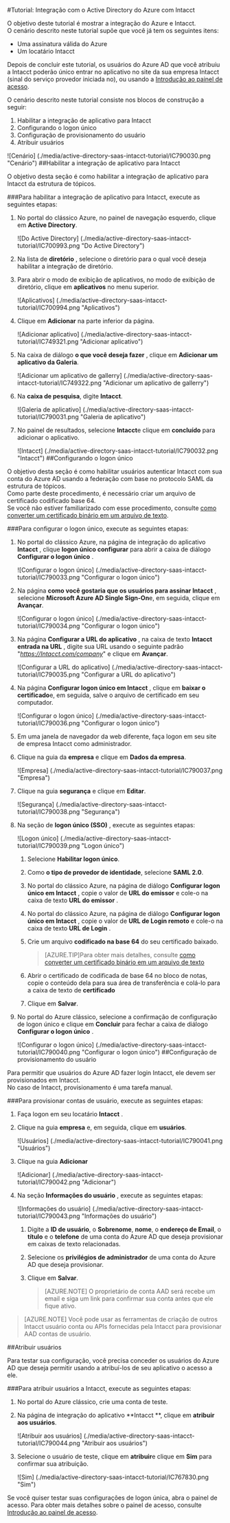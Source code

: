<properties 
    pageTitle="Tutorial: Integração com o Active Directory do Azure com Intacct | Microsoft Azure" 
    description="Saiba como usar Intacct com o Azure Active Directory para habilitar o logon único, provisionamento automatizado e muito mais!" 
    services="active-directory" 
    authors="jeevansd"  
    documentationCenter="na" 
    manager="femila"/>
<tags 
    ms.service="active-directory" 
    ms.devlang="na" 
    ms.topic="article" 
    ms.tgt_pltfrm="na" 
    ms.workload="identity" 
    ms.date="09/29/2016" 
    ms.author="jeedes" />

#<a name="tutorial-azure-active-directory-integration-with-intacct"></a>Tutorial: Integração com o Active Directory do Azure com Intacct
  
O objetivo deste tutorial é mostrar a integração do Azure e Intacct.  
O cenário descrito neste tutorial supõe que você já tem os seguintes itens:

-   Uma assinatura válida do Azure
-   Um locatário Intacct
  
Depois de concluir este tutorial, os usuários do Azure AD que você atribuiu a Intacct poderão único entrar no aplicativo no site da sua empresa Intacct (sinal do serviço provedor iniciada no), ou usando a [Introdução ao painel de acesso](active-directory-saas-access-panel-introduction.md).
  
O cenário descrito neste tutorial consiste nos blocos de construção a seguir:

1.  Habilitar a integração de aplicativo para Intacct
2.  Configurando o logon único
3.  Configuração de provisionamento do usuário
4.  Atribuir usuários

![Cenário] (./media/active-directory-saas-intacct-tutorial/IC790030.png "Cenário")
##<a name="enabling-the-application-integration-for-intacct"></a>Habilitar a integração de aplicativo para Intacct
  
O objetivo desta seção é como habilitar a integração de aplicativo para Intacct da estrutura de tópicos.

###<a name="to-enable-the-application-integration-for-intacct-perform-the-following-steps"></a>Para habilitar a integração de aplicativo para Intacct, execute as seguintes etapas:

1.  No portal do clássico Azure, no painel de navegação esquerdo, clique em **Active Directory**.

    ![Do Active Directory] (./media/active-directory-saas-intacct-tutorial/IC700993.png "Do Active Directory")

2.  Na lista de **diretório** , selecione o diretório para o qual você deseja habilitar a integração de diretório.

3.  Para abrir o modo de exibição de aplicativos, no modo de exibição de diretório, clique em **aplicativos** no menu superior.

    ![Aplicativos] (./media/active-directory-saas-intacct-tutorial/IC700994.png "Aplicativos")

4.  Clique em **Adicionar** na parte inferior da página.

    ![Adicionar aplicativo] (./media/active-directory-saas-intacct-tutorial/IC749321.png "Adicionar aplicativo")

5.  Na caixa de diálogo **o que você deseja fazer** , clique em **Adicionar um aplicativo da Galeria**.

    ![Adicionar um aplicativo de gallerry] (./media/active-directory-saas-intacct-tutorial/IC749322.png "Adicionar um aplicativo de gallerry")

6.  Na **caixa de pesquisa**, digite **Intacct**.

    ![Galeria de aplicativo] (./media/active-directory-saas-intacct-tutorial/IC790031.png "Galeria de aplicativo")

7.  No painel de resultados, selecione **Intacct**e clique em **concluído** para adicionar o aplicativo.

    ![Intacct] (./media/active-directory-saas-intacct-tutorial/IC790032.png "Intacct")
##<a name="configuring-single-sign-on"></a>Configurando o logon único
  
O objetivo desta seção é como habilitar usuários autenticar Intacct com sua conta do Azure AD usando a federação com base no protocolo SAML da estrutura de tópicos.  
Como parte deste procedimento, é necessário criar um arquivo de certificado codificado base 64.  
Se você não estiver familiarizado com esse procedimento, consulte [como converter um certificado binário em um arquivo de texto](http://youtu.be/PlgrzUZ-Y1o).

###<a name="to-configure-single-sign-on-perform-the-following-steps"></a>Para configurar o logon único, execute as seguintes etapas:

1.  No portal do clássico Azure, na página de integração do aplicativo **Intacct** , clique **logon único configurar** para abrir a caixa de diálogo **Configurar o logon único** .

    ![Configurar o logon único] (./media/active-directory-saas-intacct-tutorial/IC790033.png "Configurar o logon único")

2.  Na página **como você gostaria que os usuários para assinar Intacct** , selecione **Microsoft Azure AD Single Sign-On**e, em seguida, clique em **Avançar**.

    ![Configurar o logon único] (./media/active-directory-saas-intacct-tutorial/IC790034.png "Configurar o logon único")

3.  Na página **Configurar a URL do aplicativo** , na caixa de texto **Intacct entrada na URL** , digite sua URL usando o seguinte padrão "*https://Intacct.com/company*" e clique em **Avançar**.

    ![Configurar a URL do aplicativo] (./media/active-directory-saas-intacct-tutorial/IC790035.png "Configurar a URL do aplicativo")

4.  Na página **Configurar logon único em Intacct** , clique em **baixar o certificado**e, em seguida, salve o arquivo de certificado em seu computador.

    ![Configurar o logon único] (./media/active-directory-saas-intacct-tutorial/IC790036.png "Configurar o logon único")

5.  Em uma janela de navegador da web diferente, faça logon em seu site de empresa Intacct como administrador.

6.  Clique na guia da **empresa** e clique em **Dados da empresa**.

    ![Empresa] (./media/active-directory-saas-intacct-tutorial/IC790037.png "Empresa")

7.  Clique na guia **segurança** e clique em **Editar**.

    ![Segurança] (./media/active-directory-saas-intacct-tutorial/IC790038.png "Segurança")

8.  Na seção de **logon único (SSO)** , execute as seguintes etapas:

    ![Logon único] (./media/active-directory-saas-intacct-tutorial/IC790039.png "Logon único")

    1.  Selecione **Habilitar logon único**.
    2.  Como **o tipo de provedor de identidade**, selecione **SAML 2.0**.
    3.  No portal do clássico Azure, na página de diálogo **Configurar logon único em Intacct** , copie o valor de **URL do emissor** e cole-o na caixa de texto **URL do emissor** .
    4.  No portal do clássico Azure, na página de diálogo **Configurar logon único em Intacct** , copie o valor de **URL de Login remoto** e cole-o na caixa de texto **URL de Login** .
    5.  Crie um arquivo **codificado na base 64** do seu certificado baixado.
        
        >[AZURE.TIP]Para obter mais detalhes, consulte [como converter um certificado binário em um arquivo de texto](http://youtu.be/PlgrzUZ-Y1o)

    6.  Abrir o certificado de codificada de base 64 no bloco de notas, copie o conteúdo dela para sua área de transferência e colá-lo para a caixa de texto de **certificado**
    7.  Clique em **Salvar**.

9.  No portal do Azure clássico, selecione a confirmação de configuração de logon único e clique em **Concluir** para fechar a caixa de diálogo **Configurar o logon único** .

    ![Configurar o logon único] (./media/active-directory-saas-intacct-tutorial/IC790040.png "Configurar o logon único")
##<a name="configuring-user-provisioning"></a>Configuração de provisionamento do usuário
  
Para permitir que usuários do Azure AD fazer login Intacct, ele devem ser provisionados em Intacct.  
No caso de Intacct, provisionamento é uma tarefa manual.

###<a name="to-provision-a-user-accounts-perform-the-following-steps"></a>Para provisionar contas de usuário, execute as seguintes etapas:

1.  Faça logon em seu locatário **Intacct** .

2.  Clique na guia **empresa** e, em seguida, clique em **usuários**.

    ![Usuários] (./media/active-directory-saas-intacct-tutorial/IC790041.png "Usuários")

3.  Clique na guia **Adicionar**

    ![Adicionar] (./media/active-directory-saas-intacct-tutorial/IC790042.png "Adicionar")

4.  Na seção **Informações do usuário** , execute as seguintes etapas:

    ![Informações do usuário] (./media/active-directory-saas-intacct-tutorial/IC790043.png "Informações do usuário")

    1.  Digite a **ID de usuário**, o **Sobrenome**, **nome**, o **endereço de Email**, o **título** e o **telefone** de uma conta do Azure AD que deseja provisionar em caixas de texto relacionadas.
    2.  Selecione os **privilégios de administrador** de uma conta do Azure AD que deseja provisionar.
    3.  Clique em **Salvar**.
        
        >[AZURE.NOTE] O proprietário de conta AAD será recebe um email e siga um link para confirmar sua conta antes que ele fique ativo.

>[AZURE.NOTE] Você pode usar as ferramentas de criação de outros Intacct usuário conta ou APIs fornecidas pela Intacct para provisionar AAD contas de usuário.

##<a name="assigning-users"></a>Atribuir usuários
  
Para testar sua configuração, você precisa conceder os usuários do Azure AD que deseja permitir usando a atribuí-los de seu aplicativo o acesso a ele.

###<a name="to-assign-users-to-intacct-perform-the-following-steps"></a>Para atribuir usuários a Intacct, execute as seguintes etapas:

1.  No portal do Azure clássico, crie uma conta de teste.

2.  Na página de integração do aplicativo **Intacct **, clique em **atribuir aos usuários**.

    ![Atribuir aos usuários] (./media/active-directory-saas-intacct-tutorial/IC790044.png "Atribuir aos usuários")

3.  Selecione o usuário de teste, clique em **atribuir**e clique em **Sim** para confirmar sua atribuição.

    ![Sim] (./media/active-directory-saas-intacct-tutorial/IC767830.png "Sim")
  
Se você quiser testar suas configurações de logon única, abra o painel de acesso. Para obter mais detalhes sobre o painel de acesso, consulte [Introdução ao painel de acesso](active-directory-saas-access-panel-introduction.md).
